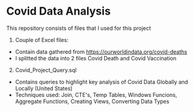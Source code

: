 # Covid Data Analysis

This repository consists of files that I used for this project
1. Couple of Excel files:
- Contain data gathered from https://ourworldindata.org/covid-deaths
- I splitted the data into 2 files Covid Death and Covid Vaccination
2. Covid_Project_Query.sql
- Contains queries to highlight key analysis of Covid Data Globally and Locally (United States) 
- Techniques used: Join, CTE's, Temp Tables, Windows Funcions, Aggregate Functions, Creating Views, Converting Data Types 
